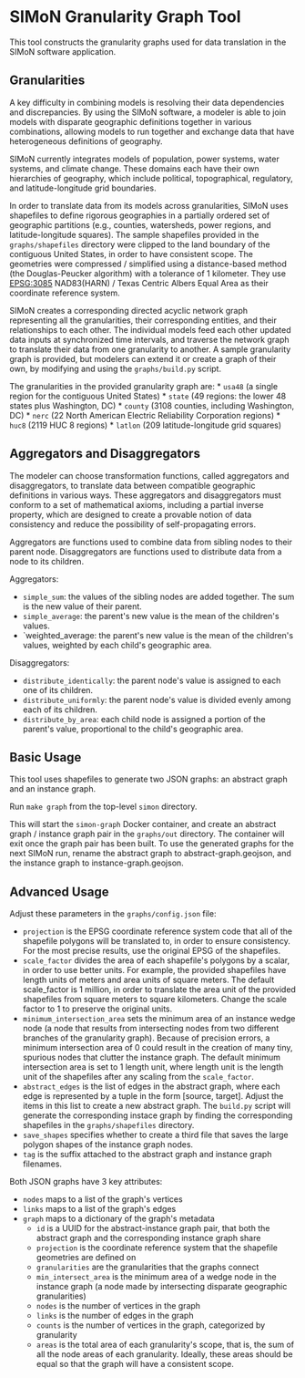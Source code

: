 # SIMoN Granularity Graph Tool

This tool constructs the granularity graphs used for data translation in the SIMoN software application.

## Granularities

A key difficulty in combining models is resolving their data dependencies and discrepancies. By using the SIMoN software, a modeler is able to join models with disparate geographic definitions together in various combinations, allowing models to run together and exchange data that have heterogeneous definitions of geography.

SIMoN currently integrates models of population, power systems, water systems, and climate change. These domains each have their own hierarchies of geography, which include political, topographical, regulatory, and latitude-longitude grid boundaries.

In order to translate data from its models across granularities, SIMoN uses shapefiles to define rigorous geographies in a partially ordered set of geographic partitions (e.g., counties, watersheds, power regions, and latitude-longitude squares). The sample shapefiles provided in the `graphs/shapefiles` directory were clipped to the land boundary of the contiguous United States, in order to have consistent scope. The geometries were compressed / simplified using a distance-based method (the Douglas-Peucker algorithm) with a tolerance of 1 kilometer. They use [EPSG:3085](https://epsg.io/3085-1901) NAD83(HARN) / Texas Centric Albers Equal Area as their coordinate reference system.

SIMoN creates a corresponding directed acyclic network graph representing all the granularities, their corresponding entities, and their relationships to each other. The individual models feed each other updated data inputs at synchronized time intervals, and traverse the network graph to translate their data from one granularity to another. A sample granularity graph is provided, but modelers can extend it or create a graph of their own, by modifying and using the `graphs/build.py` script.

The granularities in the provided granularity graph are:
    * `usa48` (a single region for the contiguous United States)
    * `state` (49 regions: the lower 48 states plus Washington, DC)
    * `county` (3108 counties, including Washington, DC)
    * `nerc` (22 North American Electric Reliability Corporation regions)
    * `huc8` (2119 HUC 8 regions)
    * `latlon` (209 latitude-longitude grid squares)

## Aggregators and Disaggregators

The modeler can choose transformation functions, called aggregators and disaggregators, to translate data between compatible geographic definitions in various ways. These aggregators and disaggregators must conform to a set of mathematical axioms, including a partial inverse property, which are designed to create a provable notion of data consistency and reduce the possibility of self-propagating errors.

Aggregators are functions used to combine data from sibling nodes to their parent node. Disaggregators are functions used to distribute data from a node to its children.

Aggregators:
* `simple_sum`: the values of the sibling nodes are added together. The sum is the new value of their parent.
* `simple_average`: the parent's new value is the mean of the children's values.
* `weighted_average: the parent's new value is the mean of the children's values, weighted by each child's geographic area.

Disaggregators:
* `distribute_identically`: the parent node's value is assigned to each one of its children.
* `distribute_uniformly`: the parent node's value is divided evenly among each of its children.
* `distribute_by_area`: each child node is assigned a portion of the parent's value, proportional to the child's geographic area.

## Basic Usage

This tool uses shapefiles to generate two JSON graphs: an abstract graph and an instance graph.

Run `make graph` from the top-level `simon` directory.

This will start the `simon-graph` Docker container, and create an abstract graph / instance graph pair in the `graphs/out` directory. The container will exit once the graph pair has been built. To use the generated graphs for the next SIMoN run, rename the abstract graph to abstract-graph.geojson, and the instance graph to instance-graph.geojson.

## Advanced Usage

Adjust these parameters in the `graphs/config.json` file:

* `projection` is the EPSG coordinate reference system code that all of the shapefile polygons will be translated to, in order to ensure consistency. For the most precise results, use the original EPSG of the shapefiles.
* `scale_factor` divides the area of each shapefile's polygons by a scalar, in order to use better units. For example, the provided shapefiles have length units of meters and area units of square meters. The default scale_factor is 1 million, in order to translate the area unit of the provided shapefiles from square meters to square kilometers. Change the scale factor to 1 to preserve the original units.
* `minimum_intersection_area` sets the minimum area of an instance wedge node (a node that results from intersecting nodes from two different branches of the granularity graph). Because of precision errors, a minimum intersection area of 0 could result in the creation of many tiny, spurious nodes that clutter the instance graph. The default minimum intersection area is set to 1 length unit, where length unit is the length unit of the shapefiles after any scaling from the `scale_factor`.
* `abstract_edges` is the list of edges in the abstract graph, where each edge is represented by a tuple in the form [source, target]. Adjust the items in this list to create a new abstract graph. The `build.py` script will generate the corresponding instace graph by finding the corresponding shapefiles in the `graphs/shapefiles` directory.
* `save_shapes` specifies whether to create a third file that saves the large polygon shapes of the instance graph nodes.
* `tag` is the suffix attached to the abstract graph and instance graph filenames.

Both JSON graphs have 3 key attributes:
* `nodes` maps to a list of the graph's vertices
* `links` maps to a list of the graph's edges
* `graph` maps to a dictionary of the graph's metadata
    * `id` is a UUID for the abstract-instance graph pair, that both the abstract graph and the corresponding instance graph share
    * `projection` is the coordinate reference system that the shapefile geometries are defined on
    * `granularities` are the granularities that the graphs connect
    * `min_intersect_area` is the minimum area of a wedge node in the instance graph (a node made by intersecting disparate geographic granularities)
    * `nodes` is the number of vertices in the graph
    * `links` is the number of edges in the graph
    * `counts` is the number of vertices in the graph, categorized by granularity
    * `areas` is the total area of each granularity's scope, that is, the sum of all the node areas of each granularity. Ideally, these areas should be equal so that the graph will have a consistent scope.
